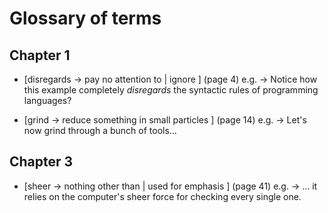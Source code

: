 # Glossary of terms

## Chapter 1
  * [disregards -> pay no attention to | ignore ] (page 4)
    e.g. -> Notice how this example completely _disregards_ the syntactic rules of programming languages?

  * [grind -> reduce something in small particles ] (page 14)
    e.g. -> Let's now grind through a bunch of tools...

## Chapter 3
  * [sheer -> nothing other than | used for emphasis ] (page 41)
  e.g. -> ... it relies on the computer's sheer force for checking every single one.